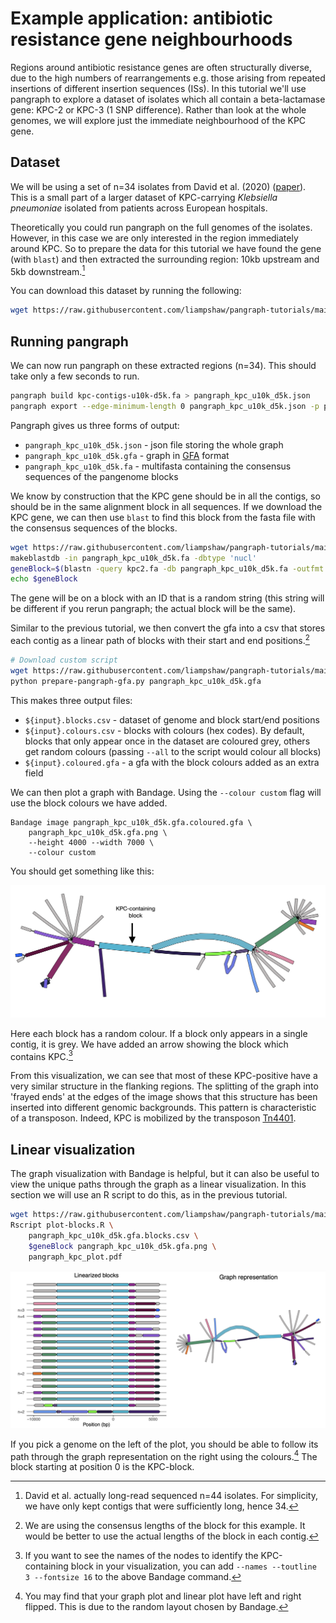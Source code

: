 # Example application: antibiotic resistance gene neighbourhoods

Regions around antibiotic resistance genes are often structurally diverse, due to the high numbers of rearrangements e.g. those arising from repeated insertions of different insertion sequences (ISs). In this tutorial we'll use pangraph to explore a dataset of isolates which all contain a beta-lactamase gene: KPC-2 or KPC-3 (1 SNP difference). Rather than look at the whole genomes, we will explore just the immediate neighbourhood of the KPC gene.

## Dataset

We will be using a set of n=34 isolates from David et al. (2020) ([paper](https://pubmed.ncbi.nlm.nih.gov/32968015/)). This is a small part of a larger dataset of KPC-carrying _Klebsiella pneumoniae_ isolated from patients across European hospitals.

Theoretically you could run pangraph on the full genomes of the isolates. However, in this case we are only interested in the region immediately around KPC. So to prepare the data for this tutorial we have found the gene (with `blast`) and then extracted the surrounding region: 10kb upstream and 5kb downstream.[^1]

[^1]: David et al. actually long-read sequenced n=44 isolates. For simplicity, we have only kept contigs that were sufficiently long, hence 34.

You can download this dataset by running the following:

```bash
wget https://raw.githubusercontent.com/liampshaw/pangraph-tutorials/main/data/kpc/kpc-contigs-u10k-d5k.fa
```

## Running pangraph

We can now run pangraph on these extracted regions (n=34). This should take only a few seconds to run.

```bash
pangraph build kpc-contigs-u10k-d5k.fa > pangraph_kpc_u10k_d5k.json
pangraph export --edge-minimum-length 0 pangraph_kpc_u10k_d5k.json -p pangraph_kpc_u10k_d5k -o ./
```

Pangraph gives us three forms of output:

* `pangraph_kpc_u10k_d5k.json` - json file storing the whole graph
* `pangraph_kpc_u10k_d5k.gfa` - graph in [GFA](http://gfa-spec.github.io/GFA-spec/GFA1.html) format
* `pangraph_kpc_u10k_d5k.fa` - multifasta containing the consensus sequences of the pangenome blocks

We know by construction that the KPC gene should be in all the contigs, so should be in the same alignment block in all sequences. If we download the KPC gene, we can then use `blast` to find this block from the fasta file with the consensus sequences of the blocks.

```bash
wget https://raw.githubusercontent.com/liampshaw/pangraph-tutorials/main/data/kpc/kpc2.fa
makeblastdb -in pangraph_kpc_u10k_d5k.fa -dbtype 'nucl'
geneBlock=$(blastn -query kpc2.fa -db pangraph_kpc_u10k_d5k.fa -outfmt 6 | cut -f 2)
echo $geneBlock
```

The gene will be on a block with an ID that is a random string (this string will be different if you rerun pangraph; the actual block will be the same).

Similar to the previous tutorial, we then convert the gfa into a csv that stores each contig as a linear path of blocks with their start and end positions.[^2]

[^2]: We are using the consensus lengths of the block for this example. It would be better to use the actual lengths of the block in each contig.

```bash
# Download custom script
wget https://raw.githubusercontent.com/liampshaw/pangraph-tutorials/main/scripts/prepare-pangraph-gfa.py
python prepare-pangraph-gfa.py pangraph_kpc_u10k_d5k.gfa
```

This makes three output files:

* `${input}.blocks.csv` - dataset of genome and block start/end positions
* `${input}.colours.csv` - blocks with colours (hex codes). By default, blocks that only appear once in the dataset are coloured grey, others get random colours (passing `--all` to the script would colour all blocks)
* `${input}.coloured.gfa` - a gfa with the block colours added as an extra field

We can then plot a graph with Bandage. Using the `--colour custom` flag will use the block colours we have added.

```
Bandage image pangraph_kpc_u10k_d5k.gfa.coloured.gfa \
	pangraph_kpc_u10k_d5k.gfa.png \
	--height 4000 --width 7000 \
	--colour custom
```

You should get something like this:

![img](../assets/kpc_graph.png)

Here each block has a random colour. If a block only appears in a single contig, it is grey. We have added an arrow showing the block which contains KPC.[^3]

[^3]: If you want to see the names of the nodes to identify the KPC-containing block in your visualization, you can add `--names --toutline 3 --fontsize 16` to the above Bandage command.

From this visualization, we can see that most of these KPC-positive have a very similar structure in the flanking regions. The splitting of the graph into 'frayed ends' at the edges of the image shows that this structure has been inserted into different genomic backgrounds. This pattern is characteristic of a transposon. Indeed, KPC is mobilized by the transposon [Tn4401](https://pubmed.ncbi.nlm.nih.gov/21844325/).

## Linear visualization

The graph visualization with Bandage is helpful, but it can also be useful to view the unique paths through the graph as a linear visualization. In this section we will use an R script to do this, as in the previous tutorial.  

```bash
wget https://raw.githubusercontent.com/liampshaw/pangraph-tutorials/main/scripts/plot-blocks.R
Rscript plot-blocks.R \
	pangraph_kpc_u10k_d5k.gfa.blocks.csv \
	$geneBlock pangraph_kpc_u10k_d5k.gfa.png \
	pangraph_kpc_plot.pdf
```

![img](../assets/linear_and_graph_kpc.png)

If you pick a genome on the left of the plot, you should be able to follow its path through the graph representation on the right using the colours.[^4] The block starting at position 0 is the KPC-block.

[^4]: You may find that your graph plot and linear plot have left and right flipped. This is due to the random layout chosen by Bandage.
